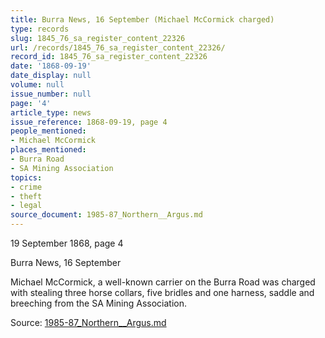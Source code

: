```yaml
---
title: Burra News, 16 September (Michael McCormick charged)
type: records
slug: 1845_76_sa_register_content_22326
url: /records/1845_76_sa_register_content_22326/
record_id: 1845_76_sa_register_content_22326
date: '1868-09-19'
date_display: null
volume: null
issue_number: null
page: '4'
article_type: news
issue_reference: 1868-09-19, page 4
people_mentioned:
- Michael McCormick
places_mentioned:
- Burra Road
- SA Mining Association
topics:
- crime
- theft
- legal
source_document: 1985-87_Northern__Argus.md
---
```


19 September 1868, page 4

Burra News, 16 September

Michael McCormick, a well-known carrier on the Burra Road was charged with stealing three horse collars, five bridles and one harness, saddle and breeching from the SA Mining Association.

Source: [1985-87_Northern__Argus.md](/downloads/markdown/1985-87_Northern__Argus.md)
